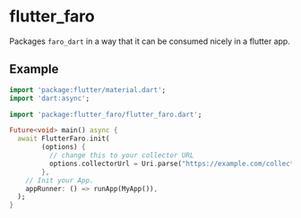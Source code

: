 # flutter_faro

Packages `faro_dart` in a way that it can be consumed nicely in a flutter app.

## Example

```dart
import 'package:flutter/material.dart';
import 'dart:async';

import 'package:flutter_faro/flutter_faro.dart';

Future<void> main() async {
  await FlutterFaro.init(
        (options) {
          // change this to your collector URL
          options.collectorUrl = Uri.parse("https://example.com/collector");
        },
    // Init your App.
    appRunner: () => runApp(MyApp()),
  );
}
```
